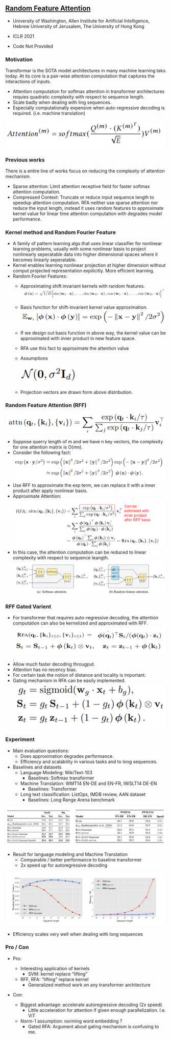## [Random Feature Attention](https://openreview.net/pdf?id=QtTKTdVrFBB)

*  University of Washington, Allen Institute for Artificial Intelligence, Hebrew University of Jerusalem, The University of Hong Kong

* ICLR 2021

* Code Not Provided

### Motivation
Transformar is the SOTA model architectures in many machine learning taks today. At its core is a pair-wise attention computation that captures the interactions of inputs.
 - Attention computation for softmax attention in transformer architectures requies quadratic complexity with respect to sequence length.
 - Scale badly when dealing with ling sequences.
 - Especially computationally expensive when auto-regressive decoding is required. (i.e. machine translation)

![Softmax Attention Computation](./Attention.PNG)

### Previous works
There is a entire line of works focus on reducing the complexity of attention mechanism.
- Sparse attention: Limit attention receptive field for faster softmax attention computation.
- Compressed Context: Truncate or reduce input sequence length to speedup attention computation.
RFA neither use sparse attention nor reduce the input length, instead it uses random features to approximate kernel value for linear time attention computation with degrades model performance.



### Kernel method and Random Fourier Feature
- A family of pattern learning algs that uses linear classifier for nonlinear learning problems, usually with some nonlinear basis to project nonlinearly seperatable data into higher dimensional spaces where it becomes linearly seperatable.
- Kernel enables learning nonlinear projection at higher dimension without comput projected representation expilicitly. More efficient learning.
- Random Fourier Features:
  - Approximating shift invariant kernels with random features.
![Basis Function for RFF](./BasisFunction.PNG)
  - Basis function for shift-invarient kernel value approximation.
![Kernel Approximation](./KernelApprox.PNG)
  - If we design out basis function in above way, the kernel value can be approximated with inner product in new feature space.
  - RFA use this fact to approximate the attention value
  - Assumptions

    ![Assumption](./Assumption.PNG)
  - Projection vectors are drawn form above distribution.


### Random Feature Attention (RFF)
![Basic Softmax attention](./BasicAttention.PNG)
- Suppose querry length of m and we have n key vectors, the complexity for one attention matrix is O(mn).
- Consider the following fact:
![Derivation](./Derivation1.PNG)
- Use RFF to approximate the exp term, we can replace it with a inner product after apply nonlinear basis.
- Approximate Attention:
  ![Derivation](./Derivation2.PNG)
- In this case, the attention computation can be reduced to linear complexity with respect to sequence leangth.
  ![Complexity](./Complexity.PNG)



### RFF Gated Varient
- For transformer that requires auto-regressive decoding, the attention computation can also be kernelized and approximated with RFF.
![Auto-regressive Decoding](./AutoRegressiveDecoding.PNG).
- Allow much faster decoding througput.
- Attention has no recency bias.
- For certain task the notion of distance and locality is important.
- Gating mechanism in RFA can be easily implemented.
![Gating](./Gating.PNG)

  




### Experiment
- Main evaluation questions:
  - Does approximation degrades performance.
  - Efficiency and scalability in various tasks and to long sequences.
- Baselines and datasets
  - Language Modeling: WikiText-103 
    - Baselines: Softmax transformer
  - Machine Translation: WMT14 EN-DE and EN-FR, IWSLT14 DE-EN 
    - Baselines: Transformer
  - Long text classification: ListOps, IMDB review, AAN dataset 
    - Baselines:  Long Range Arena benchmark

![Result1](./Result1.PNG)
- Result for language modeling and Machine Translation
  - Comparable / better performance to baseline transformer
  - 2x speed up for autoregressive decoding


![Result2](./Result2.PNG)
- Efficiency scales very well when dealing with long sequences




### Pro / Con
- Pro:
  - Interesting application of kernels 
    - SVM: kernel replace “lifting”
  - RFF, RFA: “lifting” replace kernel 
    - Generalized method work on any transformer architecture


- Con:
  - Biggest advantage: accelerate autoregressive decoding (2x speed)
    - Little acceleration for attention if given enough parallelization. I.e. ViT 
  - Norm-1 assumption: norming word embedding ? 
    - Gated RFA: Argument about gating mechanism is confusing to me.


















